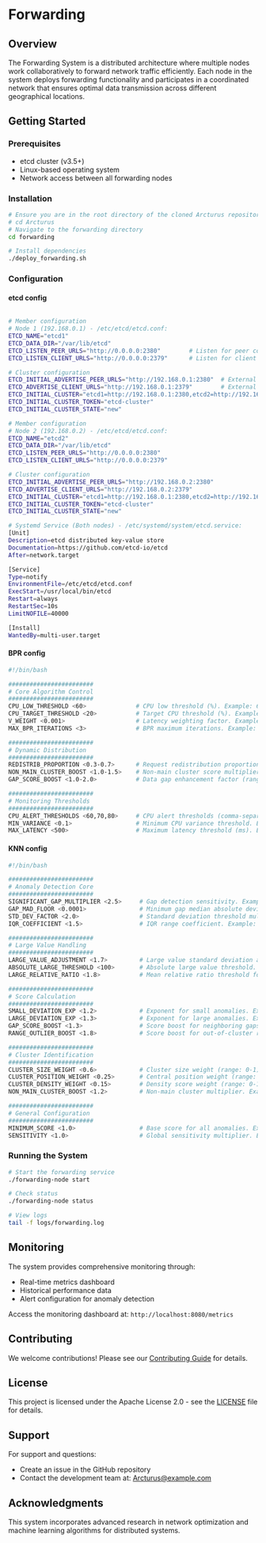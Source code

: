 # Forwarding

## Overview

The Forwarding System is a distributed architecture where multiple nodes work collaboratively to forward network traffic efficiently. Each node in the system deploys forwarding functionality and participates in a coordinated network that ensures optimal data transmission across different geographical locations.

## Getting Started

### Prerequisites

- etcd cluster (v3.5+)
- Linux-based operating system
- Network access between all forwarding nodes

### Installation

```bash
# Ensure you are in the root directory of the cloned Arcturus repository
# cd Arcturus
# Navigate to the forwarding directory
cd forwarding

# Install dependencies
./deploy_forwarding.sh
```

### Configuration
#### etcd config
```bash

# Member configuration
# Node 1 (192.168.0.1) - /etc/etcd/etcd.conf:
ETCD_NAME="etcd1"
ETCD_DATA_DIR="/var/lib/etcd"
ETCD_LISTEN_PEER_URLS="http://0.0.0.0:2380"        # Listen for peer communication
ETCD_LISTEN_CLIENT_URLS="http://0.0.0.0:2379"      # Listen for client connections

# Cluster configuration
ETCD_INITIAL_ADVERTISE_PEER_URLS="http://192.168.0.1:2380"  # External peer URL
ETCD_ADVERTISE_CLIENT_URLS="http://192.168.0.1:2379"        # External client URL
ETCD_INITIAL_CLUSTER="etcd1=http://192.168.0.1:2380,etcd2=http://192.168.0.2:2380"
ETCD_INITIAL_CLUSTER_TOKEN="etcd-cluster"
ETCD_INITIAL_CLUSTER_STATE="new"

# Member configuration
# Node 2 (192.168.0.2) - /etc/etcd/etcd.conf:
ETCD_NAME="etcd2"
ETCD_DATA_DIR="/var/lib/etcd"
ETCD_LISTEN_PEER_URLS="http://0.0.0.0:2380"
ETCD_LISTEN_CLIENT_URLS="http://0.0.0.0:2379"

# Cluster configuration
ETCD_INITIAL_ADVERTISE_PEER_URLS="http://192.168.0.2:2380"
ETCD_ADVERTISE_CLIENT_URLS="http://192.168.0.2:2379"
ETCD_INITIAL_CLUSTER="etcd1=http://192.168.0.1:2380,etcd2=http://192.168.0.2:2380"
ETCD_INITIAL_CLUSTER_TOKEN="etcd-cluster"
ETCD_INITIAL_CLUSTER_STATE="new"

# Systemd Service (Both nodes) - /etc/systemd/system/etcd.service:
[Unit]
Description=etcd distributed key-value store
Documentation=https://github.com/etcd-io/etcd
After=network.target

[Service]
Type=notify
EnvironmentFile=/etc/etcd/etcd.conf
ExecStart=/usr/local/bin/etcd
Restart=always
RestartSec=10s
LimitNOFILE=40000

[Install]
WantedBy=multi-user.target
```
#### BPR config
```bash
#!/bin/bash

########################
# Core Algorithm Control
########################
CPU_LOW_THRESHOLD <60>              # CPU low threshold (%). Example: 60. Used for phase differentiation.
CPU_TARGET_THRESHOLD <20>           # Target CPU threshold (%). Example: 20. This is the queue backlog target.
V_WEIGHT <0.001>                    # Latency weighting factor. Example: 0.001 (recommended range: 0.001-0.1).
MAX_BPR_ITERATIONS <3>              # BPR maximum iterations. Example: 3 (recommended: 3-5).

########################
# Dynamic Distribution
########################
REDISTRIB_PROPORTION <0.3-0.7>      # Request redistribution proportion (range: 0.3-0.7).
NON_MAIN_CLUSTER_BOOST <1.0-1.5>    # Non-main cluster score multiplier (range: 1.0-1.5).
GAP_SCORE_BOOST <1.0-2.0>           # Data gap enhancement factor (range: 1.0-2.0).

########################
# Monitoring Thresholds
########################
CPU_ALERT_THRESHOLDS <60,70,80>     # CPU alert thresholds (comma-separated). Example: 60,70,80.
MIN_VARIANCE <0.1>                  # Minimum CPU variance threshold. Example: 0.1.
MAX_LATENCY <500>                   # Maximum latency threshold (ms). Example: 500.
```
#### KNN config
```bash
#!/bin/bash

########################
# Anomaly Detection Core
########################
SIGNIFICANT_GAP_MULTIPLIER <2.5>     # Gap detection sensitivity. Example: 2.5 (higher value reduces detection frequency).
GAP_MAD_FLOOR <0.0001>               # Minimum gap median absolute deviation. Example: 0.0001.
STD_DEV_FACTOR <2.0>                 # Standard deviation threshold multiplier. Example: 2.0.
IQR_COEFFICIENT <1.5>                # IQR range coefficient. Example: 1.5 (default).

########################
# Large Value Handling
########################
LARGE_VALUE_ADJUSTMENT <1.7>         # Large value standard deviation adjustment. Example: 1.7.
ABSOLUTE_LARGE_THRESHOLD <100>       # Absolute large value threshold. Example: 100.
LARGE_RELATIVE_RATIO <1.8>           # Mean relative ratio threshold for large values. Example: 1.8.

########################
# Score Calculation
########################
SMALL_DEVIATION_EXP <1.2>            # Exponent for small anomalies. Example: 1.2 (>1 amplifies score).
LARGE_DEVIATION_EXP <1.3>            # Exponent for large anomalies. Example: 1.3 (>1 amplifies score).
GAP_SCORE_BOOST <1.3>                # Score boost for neighboring gaps. Example: 1.3.
RANGE_OUTLIER_BOOST <1.8>            # Score boost for out-of-cluster range. Example: 1.8.

########################
# Cluster Identification
########################
CLUSTER_SIZE_WEIGHT <0.6>            # Cluster size weight (range: 0-1). Example: 0.6.
CLUSTER_POSITION_WEIGHT <0.25>       # Central position weight (range: 0-1). Example: 0.25.
CLUSTER_DENSITY_WEIGHT <0.15>        # Density score weight (range: 0-1). Example: 0.15.
NON_MAIN_CLUSTER_BOOST <1.2>         # Non-main cluster multiplier. Example: 1.2.

########################
# General Configuration
########################
MINIMUM_SCORE <1.0>                  # Base score for all anomalies. Example: 1.0.
SENSITIVITY <1.0>                    # Global sensitivity multiplier. Example: 1.0 (1.0: neutral, >1: more sensitive, <1: less sensitive).
```

### Running the System

```bash
# Start the forwarding service
./forwarding-node start

# Check status
./forwarding-node status

# View logs
tail -f logs/forwarding.log
```

## Monitoring

The system provides comprehensive monitoring through:
- Real-time metrics dashboard
- Historical performance data
- Alert configuration for anomaly detection

Access the monitoring dashboard at: `http://localhost:8080/metrics`

## Contributing

We welcome contributions! Please see our [Contributing Guide](CONTRIBUTING.md) for details.

## License

This project is licensed under the Apache License 2.0 - see the [LICENSE](LICENSE) file for details.

## Support

For support and questions:
- Create an issue in the GitHub repository
- Contact the development team at: Arcturus@example.com

## Acknowledgments

This system incorporates advanced research in network optimization and machine learning algorithms for distributed systems.

